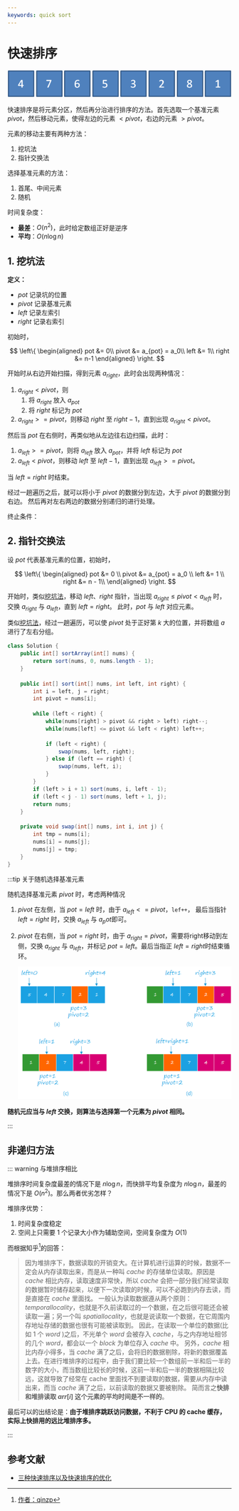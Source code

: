```yaml
---
keywords: quick sort
---
```


# 快速排序 <todo/>

![picture 9](./images/Quick-Sort/start_20210324100623_95.png "Fig. Initial state")

快速排序是将元素分区，然后再分治进行排序的方法。首先选取一个基准元素 $pivot$，然后移动元素，使得左边的元素 $<pivot$，右边的元素 $>pivot$。

元素的移动主要有两种方法：

1. 挖坑法
2. 指针交换法

选择基准元素的方法：

1. 首尾、中间元素
2. 随机

时间复杂度：

- **最差**：$O(n^2)$，此时给定数组正好是逆序
- **平均**：$O(n \log n)$

## 1. 挖坑法

**定义：**

- $pot$ 记录坑的位置
- $pivot$ 记录基准元素
- $left$ 记录左索引
- $right$ 记录右索引

初始时，

$$
\left\{
\begin{aligned}
    pot     &= 0\\
    pivot   &= a_{pot} = a_0\\
    left    &= 1\\
    right   &= n-1
\end{aligned}
\right.
$$

开始时从右边开始扫描，得到元素 $a_{right}$，此时会出现两种情况：

1. $a_{right} < pivot$，则
   1. 将 $a_{right}$ 放入 $a_{pot}$
   2. 将 $right$ 标记为 $pot$
2. $a_{right} >= pivot$，则移动 $right$ 至 $right - 1$，直到出现 $a_{right} < pivot$。

然后当 $pot$ 在右侧时，再类似地从左边往右边扫描，此时：

1. $a_{left} >= pivot$，则将 $a_{left}$ 放入 $a_{pot}$，并将 $left$ 标记为 $pot$
2. $a_{left} < pivot$，则移动 $left$ 至 $left - 1$，直到出现 $a_{left} >= pivot$。

当 $left=right$ 时结束。

经过一趟遍历之后，就可以将小于 $pivot$ 的数据分到左边，大于 $pivot$ 的数据分到右边。
然后再对左右两边的数据分别递归的进行处理。

终止条件：<todo/>

## 2. 指针交换法

设 $pot$ 代表基准元素的位置，初始时，

$$
\left\{
\begin{aligned}
    pot     &= 0 \\
    pivot   &= a_{pot} = a_0 \\
    left    &= 1 \\
    right   &= n - 1\\
\end{aligned}
\right.
$$

开始时，类似[挖坑法](#1-挖坑法)，移动 $left$、$right$ 指针，当出现 $a_{right} \leq pivot < a_{left}$ 时，交换 $a_{right}$ 与 $a_{left}$，直到 $left = right$。
此时，$pot$ 与 $left$ 对应元素。

类似[挖坑法](#1-挖坑法)，经过一趟遍历，可以使 $pivot$ 处于正好第 $k$ 大的位置，并将数组 $a$ 进行了左右分组。

```java
class Solution {
    public int[] sortArray(int[] nums) {
        return sort(nums, 0, nums.length - 1);
    }

    public int[] sort(int[] nums, int left, int right) {
        int i = left, j = right;
        int pivot = nums[i];

        while (left < right) {
            while(nums[right] > pivot && right > left) right--;
            while(nums[left] <= pivot && left < right) left++;

            if (left < right) {
                swap(nums, left, right);
            } else if (left == right) {
                swap(nums, left, i);
            }
        }
        if (left > i + 1) sort(nums, i, left - 1);
        if (left < j - 1) sort(nums, left + 1, j);
        return nums;
    }

    private void swap(int[] nums, int i, int j) {
        int tmp = nums[i];
        nums[i] = nums[j];
        nums[j] = tmp;
    }
}
```

:::tip 关于随机选择基准元素

随机选择基准元素 $pivot$ 时，考虑两种情况

1. $pivot$ 在左侧，当 $pot=left$ 时，由于 $a_{left}<=pivot$，`lef++`， 最后当指针 $left = right$ 时，交换 $a_{left}$ 与 $a_pot$即可。
2. $pivot$ 在右侧，当 $pot=right$ 时，由于 $a_{right}=pivot$，需要将right移动到左侧，交换 $a_{right}$ 与 $a_{left}$，并标记 $pot=left$。最后当指正 $left=right$时结束循环。

    ![picture 13](./images/Quick-Sort/random_pivot_20210329110910_58.png "Fig. Pivot on the Right Side")  

**随机元应当与 $left$ 交换，则算法与选择第一个元素为 $pivot$ 相同。**

:::

## 非递归方法 <todo/>

::: warning 与堆排序相比

堆排序时间复杂度最差的情况下是 $n \log n$，而快排平均复杂度为 $n \log n$，最差的情况下是 $O(n^2)$。那么两者优劣怎样？

堆排序优势：

1. 时间复杂度稳定
2. 空间上只需要 1 个记录大小作为辅助空间，空间复杂度为 $O(1)$

而根据知乎[^heap-vs-quick]的回答：

> 因为堆排序下，数据读取的开销变大。在计算机进行运算的时候，数据不一定会从内存读取出来，而是从一种叫 $cache$ 的存储单位读取。原因是 $cache$ 相比内存，读取速度非常快，所以 $cache$ 会把一部分我们经常读取的数据暂时储存起来，以便下一次读取的时候，可以不必跑到内存去读，而是直接在 $cache$ 里面找。
> 一般认为读取数据遵从两个原则：$temporal locality$，也就是不久前读取过的一个数据，在之后很可能还会被读取一遍；另一个叫 $spatial locality$，也就是说读取一个数据，在它周围内存地址存储的数据也很有可能被读取到。
> 因此，在读取一个单位的数据(比如 1 个 $word$ )之后，不光单个 $word$ 会被存入 $cache$，与之内存地址相邻的几个 $word$，都会以一个 $block$ 为单位存入 $cache$ 中。
> 另外，$cache$ 相比内存小得多，当 $cache$ 满了之后，会将旧的数据剔除，将新的数据覆盖上去。在进行堆排序的过程中，由于我们要比较一个数组前一半和后一半的数字的大小，而当数组比较长的时候，这前一半和后一半的数据相隔比较远，这就导致了经常在 cache 里面找不到要读取的数据，需要从内存中读出来，而当 $cache$ 满了之后，以前读取的数据又要被剔除。
> 简而言之**快排和堆排读取 $arr[i]$ 这个元素的平均时间是不一样的**。

最后可以的出结论是：**由于堆排序跳跃访问数据，不利于 CPU 的 cache 缓存，实际上快排用的远比堆排序多。**

:::

## 参考文献

- [三种快速排序以及快速排序的优化](https://blog.csdn.net/insistGoGo/article/details/7785038)

[^heap-vs-quick]: [作者：qinzp](https://www.zhihu.com/question/23873747/answer/327295185)
